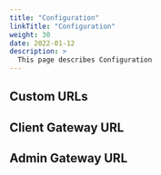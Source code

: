 ```yaml
---
title: "Configuration"
linkTitle: "Configuration"
weight: 30
date: 2022-01-12
description: >
  This page describes Configuration
---
```



## Custom URLs


## Client Gateway URL


## Admin Gateway URL

